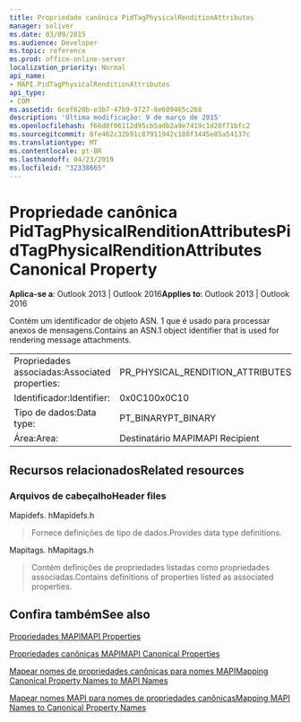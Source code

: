 ```yaml
---
title: Propriedade canônica PidTagPhysicalRenditionAttributes
manager: soliver
ms.date: 03/09/2015
ms.audience: Developer
ms.topic: reference
ms.prod: office-online-server
localization_priority: Normal
api_name:
- MAPI.PidTagPhysicalRenditionAttributes
api_type:
- COM
ms.assetid: 6cef620b-e3b7-47b9-9727-8e609465c268
description: 'Última modificação: 9 de março de 2015'
ms.openlocfilehash: f66d0f06112d95cb5adb2a9e7419c1d20f71bfc2
ms.sourcegitcommit: 8fe462c32b91c87911942c188f3445e85a54137c
ms.translationtype: MT
ms.contentlocale: pt-BR
ms.lasthandoff: 04/23/2019
ms.locfileid: "32338665"
---
```

# <a name="pidtagphysicalrenditionattributes-canonical-property"></a><span data-ttu-id="e5d4b-103">Propriedade canônica PidTagPhysicalRenditionAttributes</span><span class="sxs-lookup"><span data-stu-id="e5d4b-103">PidTagPhysicalRenditionAttributes Canonical Property</span></span>

  
  
<span data-ttu-id="e5d4b-104">**Aplica-se a**: Outlook 2013 | Outlook 2016</span><span class="sxs-lookup"><span data-stu-id="e5d4b-104">**Applies to**: Outlook 2013 | Outlook 2016</span></span> 
  
<span data-ttu-id="e5d4b-105">Contém um identificador de objeto ASN. 1 que é usado para processar anexos de mensagens.</span><span class="sxs-lookup"><span data-stu-id="e5d4b-105">Contains an ASN.1 object identifier that is used for rendering message attachments.</span></span>
  
|||
|:-----|:-----|
|<span data-ttu-id="e5d4b-106">Propriedades associadas:</span><span class="sxs-lookup"><span data-stu-id="e5d4b-106">Associated properties:</span></span>  <br/> |<span data-ttu-id="e5d4b-107">PR_PHYSICAL_RENDITION_ATTRIBUTES</span><span class="sxs-lookup"><span data-stu-id="e5d4b-107">PR_PHYSICAL_RENDITION_ATTRIBUTES</span></span>  <br/> |
|<span data-ttu-id="e5d4b-108">Identificador:</span><span class="sxs-lookup"><span data-stu-id="e5d4b-108">Identifier:</span></span>  <br/> |<span data-ttu-id="e5d4b-109">0x0C10</span><span class="sxs-lookup"><span data-stu-id="e5d4b-109">0x0C10</span></span>  <br/> |
|<span data-ttu-id="e5d4b-110">Tipo de dados:</span><span class="sxs-lookup"><span data-stu-id="e5d4b-110">Data type:</span></span>  <br/> |<span data-ttu-id="e5d4b-111">PT_BINARY</span><span class="sxs-lookup"><span data-stu-id="e5d4b-111">PT_BINARY</span></span>  <br/> |
|<span data-ttu-id="e5d4b-112">Área:</span><span class="sxs-lookup"><span data-stu-id="e5d4b-112">Area:</span></span>  <br/> |<span data-ttu-id="e5d4b-113">Destinatário MAPI</span><span class="sxs-lookup"><span data-stu-id="e5d4b-113">MAPI Recipient</span></span>  <br/> |
   
## <a name="related-resources"></a><span data-ttu-id="e5d4b-114">Recursos relacionados</span><span class="sxs-lookup"><span data-stu-id="e5d4b-114">Related resources</span></span>

### <a name="header-files"></a><span data-ttu-id="e5d4b-115">Arquivos de cabeçalho</span><span class="sxs-lookup"><span data-stu-id="e5d4b-115">Header files</span></span>

<span data-ttu-id="e5d4b-116">Mapidefs. h</span><span class="sxs-lookup"><span data-stu-id="e5d4b-116">Mapidefs.h</span></span>
  
> <span data-ttu-id="e5d4b-117">Fornece definições de tipo de dados.</span><span class="sxs-lookup"><span data-stu-id="e5d4b-117">Provides data type definitions.</span></span>
    
<span data-ttu-id="e5d4b-118">Mapitags. h</span><span class="sxs-lookup"><span data-stu-id="e5d4b-118">Mapitags.h</span></span>
  
> <span data-ttu-id="e5d4b-119">Contém definições de propriedades listadas como propriedades associadas.</span><span class="sxs-lookup"><span data-stu-id="e5d4b-119">Contains definitions of properties listed as associated properties.</span></span>
    
## <a name="see-also"></a><span data-ttu-id="e5d4b-120">Confira também</span><span class="sxs-lookup"><span data-stu-id="e5d4b-120">See also</span></span>



[<span data-ttu-id="e5d4b-121">Propriedades MAPI</span><span class="sxs-lookup"><span data-stu-id="e5d4b-121">MAPI Properties</span></span>](mapi-properties.md)
  
[<span data-ttu-id="e5d4b-122">Propriedades canônicas MAPI</span><span class="sxs-lookup"><span data-stu-id="e5d4b-122">MAPI Canonical Properties</span></span>](mapi-canonical-properties.md)
  
[<span data-ttu-id="e5d4b-123">Mapear nomes de propriedades canônicas para nomes MAPI</span><span class="sxs-lookup"><span data-stu-id="e5d4b-123">Mapping Canonical Property Names to MAPI Names</span></span>](mapping-canonical-property-names-to-mapi-names.md)
  
[<span data-ttu-id="e5d4b-124">Mapear nomes MAPI para nomes de propriedades canônicas</span><span class="sxs-lookup"><span data-stu-id="e5d4b-124">Mapping MAPI Names to Canonical Property Names</span></span>](mapping-mapi-names-to-canonical-property-names.md)

